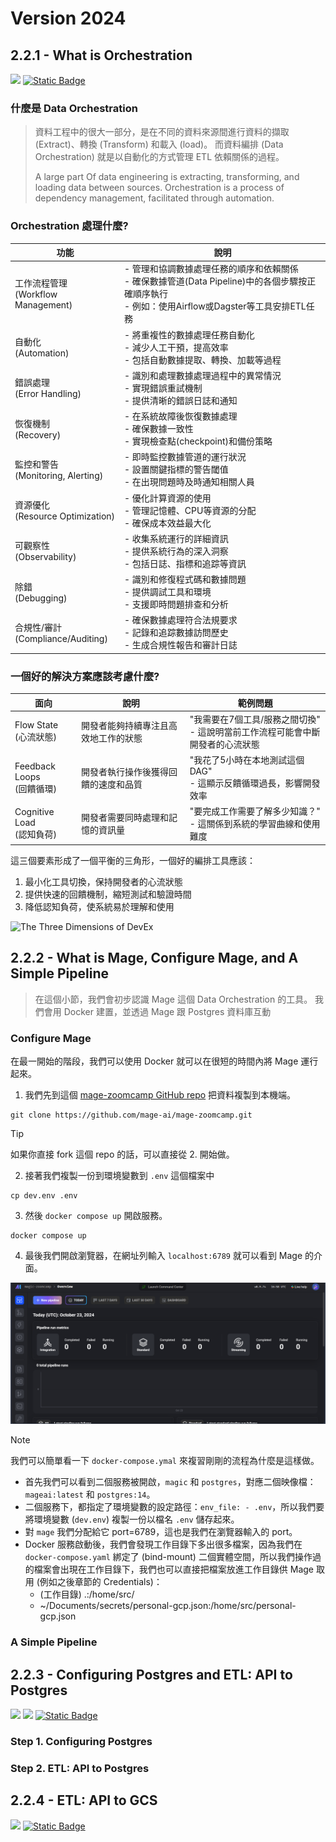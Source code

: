 # Version 2024

## 2.2.1 - What is Orchestration
[![](https://img.shields.io/youtube/views/Li8-MWHhTbo?style=social)](https://www.youtube.com/watch?v=Li8-MWHhTbo)
[![Static Badge](https://img.shields.io/badge/back_to_top-8A2BE2)](#table-of-content)


### 什麼是 Data Orchestration

> 資料工程中的很大一部分，是在不同的資料來源間進行資料的擷取 (Extract)、轉換 (Transform) 和載入 (load)。
> 而資料編排 (Data Orchestration) 就是以自動化的方式管理 ETL 依賴關係的過程。
>
> A large part Of data engineering is extracting, transforming, and loading data between sources.
> Orchestration is a process of dependency management, facilitated through automation.

### Orchestration 處理什麼?

| 功能 | 說明 |
|------|------|
| 工作流程管理<br>(Workflow Management) | - 管理和協調數據處理任務的順序和依賴關係<br>- 確保數據管道(Data Pipeline)中的各個步驟按正確順序執行<br>- 例如：使用Airflow或Dagster等工具安排ETL任務 |
| 自動化<br>(Automation) | - 將重複性的數據處理任務自動化<br>- 減少人工干預，提高效率<br>- 包括自動數據提取、轉換、加載等過程 |
| 錯誤處理<br>(Error Handling) | - 識別和處理數據處理過程中的異常情況<br>- 實現錯誤重試機制<br>- 提供清晰的錯誤日誌和通知 |
| 恢復機制<br>(Recovery) | - 在系統故障後恢復數據處理<br>- 確保數據一致性<br>- 實現檢查點(checkpoint)和備份策略 |
| 監控和警告<br>(Monitoring, Alerting) | - 即時監控數據管道的運行狀況<br>- 設置關鍵指標的警告閾值<br>- 在出現問題時及時通知相關人員 |
| 資源優化<br>(Resource Optimization) | - 優化計算資源的使用<br>- 管理記憶體、CPU等資源的分配<br>- 確保成本效益最大化 |
| 可觀察性<br>(Observability) | - 收集系統運行的詳細資訊<br>- 提供系統行為的深入洞察<br>- 包括日誌、指標和追踪等資訊 |
| 除錯<br>(Debugging) | - 識別和修復程式碼和數據問題<br>- 提供調試工具和環境<br>- 支援即時問題排查和分析 |
| 合規性/審計<br>(Compliance/Auditing) | - 確保數據處理符合法規要求<br>- 記錄和追踪數據訪問歷史<br>- 生成合規性報告和審計日誌 |

### 一個好的解決方案應該考慮什麼? 

| 面向 | 說明 | 範例問題 |
|------|------|----------|
| Flow State<br>(心流狀態) | 開發者能夠持續專注且高效地工作的狀態 | "我需要在7個工具/服務之間切換" <br> - 這說明當前工作流程可能會中斷開發者的心流狀態 |
| Feedback Loops<br>(回饋循環) | 開發者執行操作後獲得回饋的速度和品質 | "我花了5小時在本地測試這個DAG"<br> - 這顯示反饋循環過長，影響開發效率 |
| Cognitive Load<br>(認知負荷) | 開發者需要同時處理和記憶的資訊量 | "要完成工作需要了解多少知識？"<br> - 這關係到系統的學習曲線和使用難度 |

這三個要素形成了一個平衡的三角形，一個好的編排工具應該：
1. 最小化工具切換，保持開發者的心流狀態
2. 提供快速的回饋機制，縮短測試和驗證時間
3. 降低認知負荷，使系統易於理解和使用

![The Three Dimensions of DevEx](https://dl.acm.org/cms/attachment/html/10.1145/3595878/assets/html/noda1.png)


## 2.2.2 - What is Mage, Configure Mage, and A Simple Pipeline
> 在這個小節，我們會初步認識 Mage 這個 Data Orchestration 的工具。
> 我們會用 Docker 建置，並透過 Mage 跟 Postgres 資料庫互動

### Configure Mage
在最一開始的階段，我們可以使用 Docker 就可以在很短的時間內將 Mage 運行起來。

1. 我們先到這個 [mage-zoomcamp GitHub repo](https://github.com/mage-ai/mage-zoomcamp) 把資料複製到本機端。
```shell
git clone https://github.com/mage-ai/mage-zoomcamp.git
```
> [!TIP]
> 如果你直接 fork 這個 repo 的話，可以直接從 2. 開始做。

2. 接著我們複製一份到環境變數到 `.env` 這個檔案中
```shell
cp dev.env .env
```
3. 然後 `docker compose up` 開啟服務。
```shell
docker compose up
```
4. 最後我們開啟瀏覽器，在網址列輸入 `localhost:6789` 就可以看到 Mage 的介面。

![](./png/mage-homepage.png)

> [!NOTE]
> 我們可以簡單看一下 `docker-compose.ymal` 來複習剛剛的流程為什麼是這樣做。 <br>
> - 首先我們可以看到二個服務被開啟，`magic` 和 `postgres`，對應二個映像檔：`mageai:latest` 和 `postgres:14`。
> - 二個服務下，都指定了環境變數的設定路徑：`env_file: - .env`，所以我們要將環境變數 (`dev.env`) 複製一份以檔名 `.env` 儲存起來。 
> - 對 `mage` 我們分配給它 port=6789，這也是我們在瀏覽器輸入的 port。
> - Docker 服務啟動後，我們會發現工作目錄下多出很多檔案，因為我們在 `docker-compose.yaml` 綁定了 (bind-mount) 二個實體空間，所以我們操作過的檔案會出現在工作目錄下，我們也可以直接把檔案放進工作目錄供 Mage 取用 (例如之後章節的 Credentials)：
>   - (工作目錄) .:/home/src/ 
>   - ~/Documents/secrets/personal-gcp.json:/home/src/personal-gcp.json

###  A Simple Pipeline

## 2.2.3 - Configuring Postgres and ETL: API to Postgres
[![](https://img.shields.io/youtube/views/pmhI-ezd3BE?style=social)](https://www.youtube.com/watch?v=pmhI-ezd3BE)
[![](https://img.shields.io/youtube/views/Maidfe7oKLs?style=social)](https://www.youtube.com/watch?v=Maidfe7oKLs)
[![Static Badge](https://img.shields.io/badge/back_to_top-8A2BE2)](#table-of-content)

### Step 1. Configuring Postgres

### Step 2. ETL: API to Postgres

## 2.2.4 - ETL: API to GCS
[![](https://img.shields.io/youtube/views/w0XmcASRUnc?style=social)](https://www.youtube.com/watch?v=w0XmcASRUnc)
[![Static Badge](https://img.shields.io/badge/back_to_top-8A2BE2)](#table-of-content)